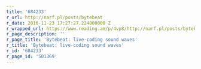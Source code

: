 ```yaml
---
title: '684233'
r_url: http://narf.pl/posts/bytebeat
r_date: 2016-11-23 17:27:27.224000000 Z
r_wrapped_url: https://www.reading.am/p/4vp8/http://narf.pl/posts/bytebeat
r_page_description: ''
r_page_title: 'Bytebeat: live-coding sound waves'
r_title: 'Bytebeat: live-coding sound waves'
r_id: '684233'
r_page_id: '501369'
---
```


